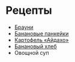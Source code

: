 # Рецепты

- [Брауни](brownie.md)
- [Банановые панкейки](banana_pancake.md)
- [Картофель «Айдахо»](aidaho_potato.md)
- [Банановый хлеб](banana_bread.md)
- Овощной суп